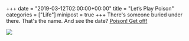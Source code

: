 +++
date = "2019-03-12T02:00:00+00:00"
title = "Let’s Play Poison"
categories = ["Life"]
minipost = true
+++
There's someone buried under there. That's the name. And see the date? [Poison! Get off!](https://youtu.be/gR3xbyKP2Ks)

![](https://res.cloudinary.com/tobyblog/image/upload/v1552360872/img/8C748FE3-CF0B-45E7-BB87-808D68405F04.jpg)
